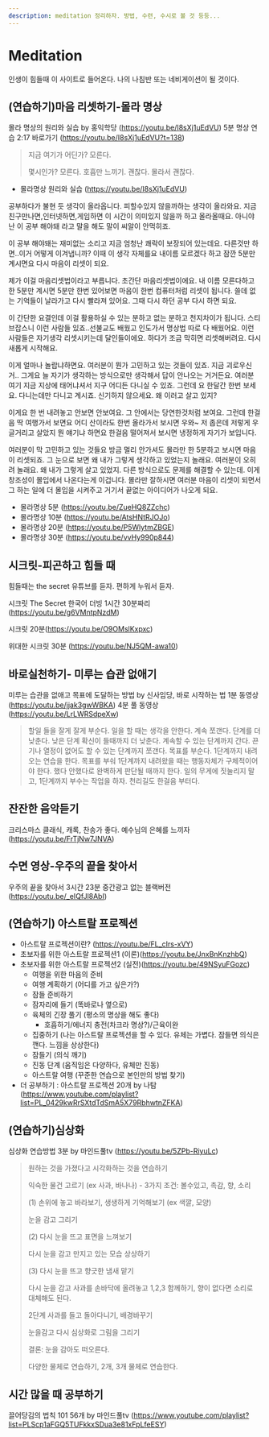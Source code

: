 ```yaml
---
description: meditation 정리하자. 방법, 수련, 수시로 볼 것 등등...
---
```


# Meditation

인생이 힘들때 이 사이트로 들어온다. 나의 나침반 또는 네비게이션이 될 것이다. 

## (연습하기)마음 리셋하기-몰라 명상

몰라 명상의 원리와 실습 by 홍익학당 (https://youtu.be/I8sXj1uEdVU) 5분 명상 연습 2:17 바로가기 (https://youtu.be/I8sXj1uEdVU?t=138)

> 지금 여기가 어딘가? 모른다.
>
> 몇시인가? 모른다. 호흡만 느끼기. 괜찮다. 몰라서 괜찮다.

* 몰라명상 원리와 실습 (https://youtu.be/I8sXj1uEdVU)

공부하다가 불현 듯 생각이 올라옵니다.
피할수있지 않을까하는 생각이 올라와요.
지금 친구만나면,인터넷하면,게임하면 
이 시간이 의미있지 않을까 하고 올라올때요.
아니야 난 이 공부 해야돼 라고 말을 해도 
말이 씨알이 안먹히죠.

이 공부 해야돼는 재미없는 소리고 
지금 엄청난 쾌락이 보장되어 있는데요.
다른것만 하면..이거 어떻게 이겨냅니까?
이때 이 생각 자체를요 내이름 모르겠다 하고 
잠깐 5분만 계시면요 다시 마음이 리셋이 되요.

제가 이걸 마음리셋법이라고 부릅니다. 
초간단 마음리셋법이에요.
내 이름 모른다하고 한 5분만 계시면 5분만 한번 있어보면
마음이 한번 컴퓨터처럼 리셋이 됩니다. 
쓸데 없는 기억들이 날라가고 다시 빨라져 있어요.
그때 다시 하던 공부 다시 하면 되요.

이 간단한 요결인데 이걸 활용하실 수 있는 분하고 
없는 분하고 천지차이가 됩니다.
스티브잡스니 이런 사람들 있죠..선불교도 배웠고 
인도가서 명상법 따로 다 배웠어요.
이런 사람들은 자기생각 리셋시키는데 달인들이에요. 
하다가 조금 막히면 리셋해버려요.
다시 새롭게 시작해요. 

이게 얼마나 놀랍냐하면요. 여러분이 뭔가 
고민하고 있는 것들이 있죠. 지금 괴로우신거..
그게요 늘 자기가 생각하는 방식으로만 
생각해서 답이 안나오는 거거든요.
여러분 여기 지금 지상에 태어냐셔서 지구 어디든 다니실 수 있죠.
그런데 요 한달간 한번 보세요. 다니는데만 다니고 계시죠.
신기하지 않으세요. 왜 이러고 살고 있지?

이게요 한 번 내려놓고 안보면 안보여요. 
그 안에서는 당연한것처럼 보여요.
그런데 한걸음 딱 여행가서 보면요 
어디 산이라도 한번 올라가서 보시면 
우와~ 저 좁은데 저렇게 우글거리고 살았지
뭔 얘기냐 하면요 한걸음 떨어져서 보시면 
냉정하게 자기가 보입니다.

여러분이 막 고민하고 있는 것들요 방금 멀리 안가셔도 
몰라만 한 5분하고 보시면 마음이 리셋되죠.
그 눈으로 보면 왜 내가 그렇게 생각하고 있었는지 놀래요. 
여러분이 오히려 놀래요. 왜 내가 그렇게 살고 있었지. 
다른 방식으로도 문제를 해결할 수 있는데.
이게 창조성이 몰입에서 나온다는게 이겁니다. 
몰라만 잘하시면 여러분 마음이 리셋이 되면서 그 하는 일에 
더 몰입을 시켜주고 거기서 끝없는 아이디어가 나오게 되요.

* 몰라명상 5분 (https://youtu.be/ZueHQ8ZZchc)
* 몰라명상 10분 (https://youtu.be/AtsHNtRJOJo)
* 몰라명상 20분 (https://youtu.be/P5WlytmZBGE)
* 몰라명상 30분 (https://youtu.be/vvHy990p844)

## 시크릿-피곤하고 힘들 때

힘들때는 the secret 유튜브를 듣자. 편하게 누워서 듣자.

시크릿 The Secret 한국어 더빙 1시간 30분짜리 (https://youtu.be/g6VMntpNzdM)

시크릿 20분(https://youtu.be/O9OMslKxpxc)

위대한 시크릿 30분 (https://youtu.be/NJ5QM-awa10)

## 바로실천하기- 미루는 습관 없애기

미루는 습관을 없애고 목표에 도달하는 방법 by 신사임당, 바로 시작하는 법 1분 동영상 (https://youtu.be/jjak3gwWBKA) 4분 풀 동영상(https://youtu.be/LrLWRSdpeXw)

> 할일 들을 잘게 잘게 부순다. 일을 할 때는 생각을 안한다. 계속 쪼갠다. 단계를 더 낮춘다. 낮은 단계 확신이 들때까지 더 낮춘다. 계속할 수 있는 단계까지 간다. 끈기나 열정이 없어도 할 수 있는 단계까지 쪼갠다. 목표를 부순다. 1단계까지 내려오는 연습을 한다. 목표를 부숴 1단계까지 내려왔을 때는 행동자체가 구체적이어야 한다. 했다 안했다로 완벽하게 판단될 때까지 한다. 일의 무게에 짓눌리지 말고, 1단계까지 부수는 작업을 하자. 천리길도 한걸음 부터다.

## 잔잔한 음악듣기

크리스마스 클래식, 캐록, 찬송가 좋다. 예수님의 은혜를 느끼자 (https://youtu.be/FrTjNw7JNVA)

## 수면 영상-우주의 끝을 찾아서

우주의 끝을 찾아서 3시간 23분 중간광고 없는 블랙버전 (https://youtu.be/_eIQfJl8AbI)

## (연습하기) 아스트랄 프로젝션

* 아스트랄 프로젝션이란? (https://youtu.be/FL_cIrs-xVY)
* 초보자를 위한 아스트랄 프로젝션1 (이론)(https://youtu.be/JnxBnKnzhbQ)
* 초보자를 위한 아스트랄 프로젝션2 (실전)(https://youtu.be/49NSyuFGozc)
  * 여행을 위한 마음의 준비
  * 여행 계획하기 (어디를 가고 싶은가?)
  * 잠들 준비하기
  * 잠자리에 들기 (똑바로나 옆으로)
  * 육체의 긴장 풀기 (평소의 명상을 해도 좋다)
    * 호흡하기/에너지 충전(차크라 명상?)/근육이완
  * 집중하기 (나는 아스트랄 프로젝션을 할 수 있다. 유체는 가볍다. 잠들면 의식은 깬다. 느낌을 상상한다)
  * 잠들기 (의식 깨기)
  * 진동 단계 (움직임은 다양하다, 유체만 진동)
  * 아스트랄 여행 (꾸준한 연습으로 본인만의 방법 찾기)
* 더 공부하기 : 아스트랄 프로젝션 20개 by 나탐(https://www.youtube.com/playlist?list=PL_0429kwRrSXtdTdSmA5X79RbhwtnZFKA)

## (연습하기)심상화

심상화 연습방법 3분 by 마인드풀tv (https://youtu.be/5ZPb-RiyuLc)

> 원하는 것을 가졌다고 시각화하는 것을 연습하기
>
> 익숙한 물건 고르기 (ex 사과, 바나나) - 3가지 조건: 볼수있고, 촉감, 향, 소리
>
> (1) 손위에 놓고 바라보기, 생생하게 기억해보기 (ex 색깔, 모양)
>
> 눈을 감고 그리기
>
> (2) 다시 눈을 뜨고 표면을 느껴보기
>
> 다시 눈을 감고 만지고 있는 모습 상상하기
>
> (3) 다시 눈을 뜨고 향긋한 냄새 맡기
>
> 다시 눈을 감고 사과를 손바닥에 올려놓고 1,2,3 함께하기, 향이 없다면 소리로 대체해도 된다.
>
> 2단계 사과를 들고 돌아다니기, 배경바꾸기
>
> 눈을감고 다시 심상화로 그림을 그리기
>
> 결론: 눈을 감아도 떠오른다.
>
> 다양한 물체로 연습하기, 2개, 3개 물체로 연습한다.

## 시간 많을 때 공부하기

끌어당김의 법칙 101 56개 by 마인드풀tv (https://www.youtube.com/playlist?list=PLScp1aFGQ5TUFkkxSDua3e81xFpLfeESY)



